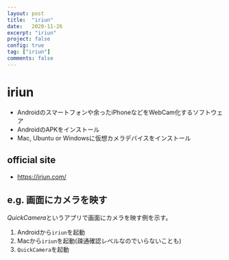 ```yaml
---
layout: post
title:  "iriun"
date:   2020-11-26
excerpt: "iriun"
project: false
config: true
tag: ["iriun"]
comments: false
---
```


# iriun
 - Androidのスマートフォンや余ったiPhoneなどをWebCam化するソフトウェア
 - AndroidのAPKをインストール
 - Mac, Ubuntu or Windowsに仮想カメラデバイスをインストール

## official site
 - https://iriun.com/

## e.g. 画面にカメラを映す
 
*QuickCamera*というアプリで画面にカメラを映す例を示す。 

 1. Androidから`iriun`を起動
 2. Macから`iriun`を起動(疎通確認レベルなのでいらないことも)
 3. `QuickCamera`を起動　
